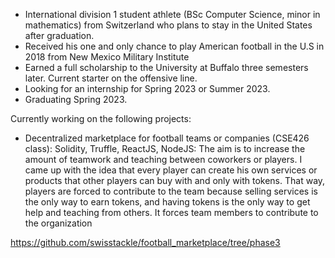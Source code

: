 * International division 1 student athlete (BSc Computer Science, minor in mathematics) from Switzerland who plans to stay in the United States after graduation.
* Received his one and only chance to play American football in the U.S in 2018 from New Mexico Military Institute
* Earned a full scholarship to the University at Buffalo three semesters later. Current starter on the offensive line.
* Looking for an internship for Spring 2023 or Summer 2023.
* Graduating Spring 2023.

Currently working on the following projects:

* Decentralized marketplace for football teams or companies (CSE426 class): Solidity, Truffle, ReactJS, NodeJS: The aim is to increase the amount of teamwork and teaching between coworkers or players. 
I came up with the idea that every player can create his own services or products that other players can buy with and only 
with tokens. That way, players are forced to contribute to the team because selling services is the only way 
to earn tokens, and having tokens is the only way to get help and teaching from others. It forces team
members to contribute to the organization

https://github.com/swisstackle/football_marketplace/tree/phase3





